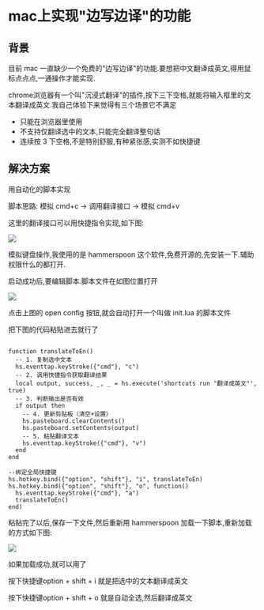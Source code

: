  # mac上实现"边写边译"的功能

## **背景**

目前 mac 一直缺少一个免费的"边写边译"的功能.要想把中文翻译成英文,得用鼠标点点点,一通操作才能实现.

chrome浏览器有一个叫"沉浸式翻译"的插件,按下三下空格,就能将输入框里的文本翻译成英文.我自己体验下来觉得有三个场景它不满足

*   只能在浏览器里使用
*   不支持仅翻译选中的文本,只能完全翻译整句话
*   连续按 3 下空格,不是特别舒服,有种紧张感,实测不如快捷键

## **解决方案**

用自动化的脚本实现

脚本思路: 模拟 cmd+c -> 调用翻译接口 -> 模拟 cmd+v

这里的翻译接口可以用快捷指令实现,如下图:

![](https://github.com/user-attachments/assets/8ce20a2e-9fcc-419f-a005-766b3b06f655)


模拟键盘操作,我使用的是 hammerspoon 这个软件,免费开源的,先安装一下.辅助权限什么的都打开.

启动成功后,要编辑脚本.脚本文件在如图位置打开

![](https://github.com/user-attachments/assets/c3664e2f-430e-4f92-bcd6-dd5b083dd030)


点击上图的 open config 按钮,就会自动打开一个叫做 init.lua 的脚本文件

把下图的代码粘贴进去就行了

```

function translateToEn()
  -- 1. 复制选中文本
  hs.eventtap.keyStroke({"cmd"}, "c")
  -- 2. 调用快捷指令获取翻译结果
  local output, success, _, _ = hs.execute('shortcuts run "翻译成英文"', true)
  -- 3. 判断输出是否有效
  if output then
    -- 4. 更新剪贴板（清空+设置）
    hs.pasteboard.clearContents()
    hs.pasteboard.setContents(output)
    -- 5. 粘贴翻译文本
    hs.eventtap.keyStroke({"cmd"}, "v")
  end
end

--绑定全局快捷键
hs.hotkey.bind({"option", "shift"}, "i", translateToEn)
hs.hotkey.bind({"option", "shift"}, "o", function()
  hs.eventtap.keyStroke({"cmd"}, "a")
  translateToEn()
end)
```

粘贴完了以后,保存一下文件,然后重新用 hammerspoon 加载一下脚本,重新加载的方式如下图:

![](https://github.com/user-attachments/assets/82888ec7-f8e2-4618-9985-918da625f5e5)

如果加载成功,就可以用了

按下快捷键option + shift + i 就是把选中的文本翻译成英文

按下快捷键option + shift + o 就是自动全选,然后翻译成英文
